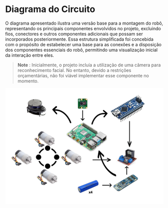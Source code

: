 # Diagrama do Circuito

O diagrama apresentado ilustra uma versão base para a montagem do robô, representando os principais componentes envolvidos no projeto, excluindo fios, conectores e outros componentes adicionais que possam ser incorporados posteriormente. Essa estrutura simplificada foi concebida com o propósito de estabelecer uma base para as conexões e a disposição dos componentes essenciais do robô, permitindo uma visualização inicial da interação entre eles.

   > **Note** :
   > Inicialmente, o projeto incluía a utilização de uma câmera para reconhecimento facial. No entanto, devido a restrições orçamentárias, não foi viável implementar esse componente no momento.
   
![Diagram Robot](./img/diagram.png)
